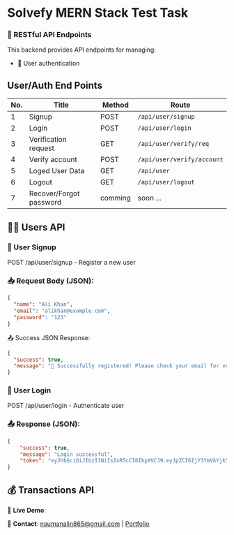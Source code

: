 # Solvefy MERN Stack Test Task

### 🚀 RESTful API Endpoints

This backend provides API endpoints for managing:

- 🧑 User authentication 

## User/Auth End Points

| No. | Title                   | Method | Route |
|----|--------------------------|--------|--------------------------------|
| 1  | Signup                  | POST   | `/api/user/signup`            |
| 2  | Login                   | POST   | `/api/user/login`             |
| 3  | Verification request    | GET    | `/api/user/verify/req`        |
| 4  | Verify account          | POST   | `/api/user/verify/account`    |
| 5  | Loged User Data         | GET    | `/api/user`                   | 
| 6  | Logout                  | GET    | `/api/user/logout`            |
| 7  | Recover/Forgot password | comming | soon ...                     |


## 🧑‍💻 Users API
### 🔹 User Signup

POST /api/user/signup - Register a new user

### 📥 Request Body (JSON):
```json
{
  "name": "Ali Khan",
  "email": "alikhan@example.com",
  "password": "123"
}
```
📤 Success JSON Response:
  ```json
{
    "success": true,
    "message": "🎉 Successfully registered! Please check your email for verification."
}
```

### 🔹 User Login


POST /api/user/login - Authenticate user
### 📤 Response (JSON):
```json 
{
    "success": true,
    "message": "Login successful",
    "token": "eyJhbGciOiJIUzI1NiIsInR5cCI6IkpXVCJ9.eyJpZCI6IjY3YmVkYjk5YTY4M2Q0MTZhZGI2OWRiZiIsImVtYWlsIjoiYWxpa2hhbkBleGFtcGxlLmNvbSIsImlhdCI6MTc0MDU2MTQ2NCwiZXhwIjoxNzQxMTY2MjY0fQ.5R53XftrJ9ZuWpAOO2DPV17Dk6SHyRd8XZ2p3w4Rck8"
}
```

## 💰 Transactions API


🔗 **Live Demo**: 

📧 **Contact**: naumanalin865@gmail.com | <a href="https://noumanali.vercel.app/" target="_blank" rel="noopener noreferrer">Portfolio</a>
